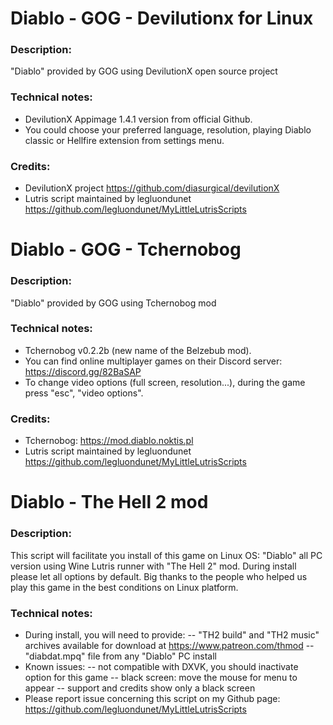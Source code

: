# Diablo - GOG - Devilutionx for Linux
### Description:
"Diablo" provided by GOG using DevilutionX open source project 
### Technical notes:
- DevilutionX Appimage 1.4.1 version from official Github.
- You could choose your preferred language, resolution, playing Diablo classic or Hellfire extension from settings menu.
### Credits:
- DevilutionX project https://github.com/diasurgical/devilutionX
- Lutris script maintained by legluondunet https://github.com/legluondunet/MyLittleLutrisScripts

# Diablo - GOG - Tchernobog
### Description:
"Diablo" provided by GOG using Tchernobog mod
### Technical notes:
- Tchernobog v0.2.2b (new name of the Belzebub mod).
- You can find online multiplayer games on their Discord server: https://discord.gg/82BaSAP
- To change video options (full screen, resolution...), during the game press "esc", "video options".
### Credits:
- Tchernobog: https://mod.diablo.noktis.pl
- Lutris script maintained by legluondunet https://github.com/legluondunet/MyLittleLutrisScripts

# Diablo - The Hell 2 mod
### Description:
This script will facilitate you install of this game on Linux OS:
"Diablo" all PC version using Wine Lutris runner with "The Hell 2" mod.
During install please let all options by default.
Big thanks to the people who helped us play this game in the best conditions on Linux platform.
### Technical notes:
- During install, you will need to provide:
-- "TH2 build" and "TH2 music" archives available for download at https://www.patreon.com/thmod
-- "diabdat.mpq" file from any "Diablo" PC install
- Known issues: 
-- not compatible with DXVK, you should inactivate option for this game
-- black screen: move the mouse for menu to appear
-- support and credits show only a black screen
- Please report issue concerning this script on my Github page:
https://github.com/legluondunet/MyLittleLutrisScripts

